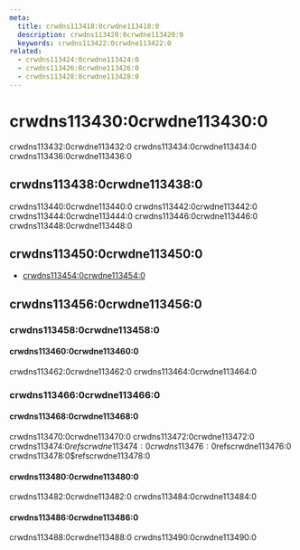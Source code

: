 ```yaml
---
meta:
  title: crwdns113418:0crwdne113418:0
  description: crwdns113420:0crwdne113420:0
  keywords: crwdns113422:0crwdne113422:0
related:
  - crwdns113424:0crwdne113424:0
  - crwdns113426:0crwdne113426:0
  - crwdns113428:0crwdne113428:0
---
```


# crwdns113430:0crwdne113430:0

crwdns113432:0crwdne113432:0 crwdns113434:0crwdne113434:0 crwdns113436:0crwdne113436:0

<promoted-ad slug="vuemastery-forms" />

## crwdns113438:0crwdne113438:0

crwdns113440:0crwdne113440:0 crwdns113442:0crwdne113442:0 crwdns113444:0crwdne113444:0 crwdns113446:0crwdne113446:0 crwdns113448:0crwdne113448:0

<example file="v-form/usage" />

## crwdns113450:0crwdne113450:0

- [crwdns113454:0crwdne113454:0](crwdns113452:0crwdne113452:0)

## crwdns113456:0crwdne113456:0

### crwdns113458:0crwdne113458:0

#### crwdns113460:0crwdne113460:0

crwdns113462:0crwdne113462:0 crwdns113464:0crwdne113464:0

<example file="v-form/prop-rules" />

### crwdns113466:0crwdne113466:0

#### crwdns113468:0crwdne113468:0

crwdns113470:0crwdne113470:0 crwdns113472:0crwdne113472:0 crwdns113474:0$refscrwdne113474:0 crwdns113476:0$refscrwdne113476:0 crwdns113478:0$refscrwdne113478:0

<example file="v-form/misc-validation-with-submit-and-clear" />

#### crwdns113480:0crwdne113480:0

crwdns113482:0crwdne113482:0 crwdns113484:0crwdne113484:0

<example file="v-form/misc-vee-validate" />

#### crwdns113486:0crwdne113486:0

crwdns113488:0crwdne113488:0 crwdns113490:0crwdne113490:0

<example file="v-form/misc-vuelidate" />

<backmatter />
